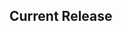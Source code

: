<!--
    Please leave this section at the top of the change log.

    Changes for the current release should go under the section titled "Current Release", and should adhere to the following format:

    * Overview of change #1
        - Additional information about change #1
    * Overview of change #2
        - Additional information about change #2
        - Additional information about change #2
    * Overview of change #3
    * Overview of change #4
        - Additional information about change #4
-->
## Current Release